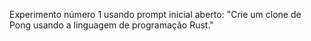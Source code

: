 
Experimento número 1 usando prompt inicial aberto: "Crie um clone de Pong usando a linguagem de programação Rust."

